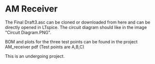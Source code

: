 # AM Receiver
The Final Draft3.asc can be cloned or downloaded from here and can be directly opened in LTspice. The circuit diagram should like in the image "Circuit Diagram.PNG".

BOM and plots for the three test points can be found in the project AM_receiver pdf (Test points are A,B,C)

This is an undergoing project.
